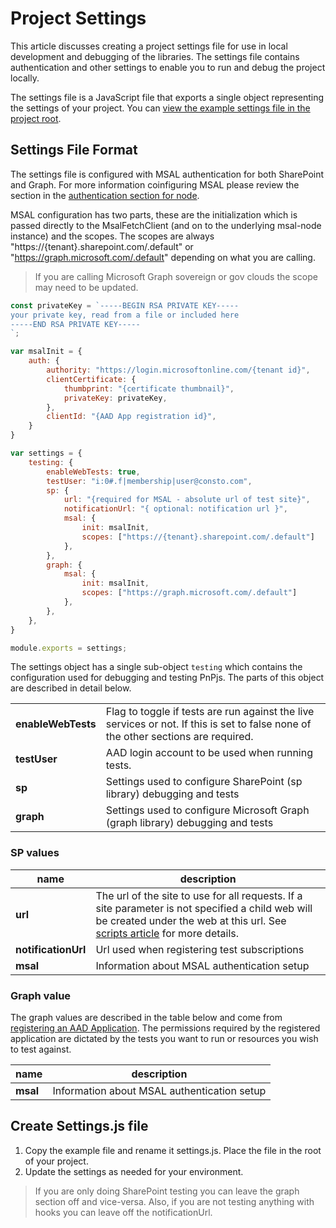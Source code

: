 # Project Settings

This article discusses creating a project settings file for use in local development and debugging of the libraries. The settings file contains authentication and other settings to enable you to run and debug the project locally.

The settings file is a JavaScript file that exports a single object representing the settings of your project. You can [view the example settings file in the project root](https://github.com/pnp/pnpjs/blob/main/settings.example.js).

## Settings File Format

The settings file is configured with MSAL authentication for both SharePoint and Graph. For more information coinfiguring MSAL please review the section in the [authentication section for node](../concepts/authentication.md#MSAL-Nodejs).

MSAL configuration has two parts, these are the initialization which is passed directly to the MsalFetchClient (and on to the underlying msal-node instance) and the scopes. The scopes are always "https://{tenant}.sharepoint.com/.default" or "https://graph.microsoft.com/.default" depending on what you are calling.

> If you are calling Microsoft Graph sovereign or gov clouds the scope may need to be updated.

```JavaScript
const privateKey = `-----BEGIN RSA PRIVATE KEY-----
your private key, read from a file or included here
-----END RSA PRIVATE KEY-----
`;

var msalInit = {
    auth: {
        authority: "https://login.microsoftonline.com/{tenant id}",
        clientCertificate: {
            thumbprint: "{certificate thumbnail}",
            privateKey: privateKey,
        },
        clientId: "{AAD App registration id}",
    }
}

var settings = {
    testing: {
        enableWebTests: true,
        testUser: "i:0#.f|membership|user@consto.com",
        sp: {
            url: "{required for MSAL - absolute url of test site}",
            notificationUrl: "{ optional: notification url }",
            msal: {
                init: msalInit,
                scopes: ["https://{tenant}.sharepoint.com/.default"]
            },
        },
        graph: {
            msal: {
                init: msalInit,
                scopes: ["https://graph.microsoft.com/.default"]
            },
        },
    },
}

module.exports = settings;
```

The settings object has a single sub-object `testing` which contains the configuration used for debugging and testing PnPjs. The parts of this object are described in detail below.

|||
|--|--|
|**enableWebTests**|Flag to toggle if tests are run against the live services or not. If this is set to false none of the other sections are required.|
|**testUser**|AAD login account to be used when running tests.|
|**sp**|Settings used to configure SharePoint (sp library) debugging and tests|
|**graph**|Settings used to configure Microsoft Graph (graph library) debugging and tests|

### SP values

|name|description|
|--|--|
|**url**|The url of the site to use for all requests. If a site parameter is not specified a child web will be created under the web at this url. See [scripts article](./npm-scripts.md) for more details.
|**notificationUrl**|Url used when registering test subscriptions
|**msal**|Information about MSAL authentication setup

### Graph value

The graph values are described in the table below and come from [registering an AAD Application](https://docs.microsoft.com/en-us/graph/auth-register-app-v2). The permissions required by the registered application are dictated by the tests you want to run or resources you wish to test against.

|name|description|
|--|--|
|**msal**|Information about MSAL authentication setup

## Create Settings.js file

1. Copy the example file and rename it settings.js. Place the file in the root of your project.
2. Update the settings as needed for your environment.

> If you are only doing SharePoint testing you can leave the graph section off and vice-versa. Also, if you are not testing anything with hooks you can leave off the notificationUrl.
